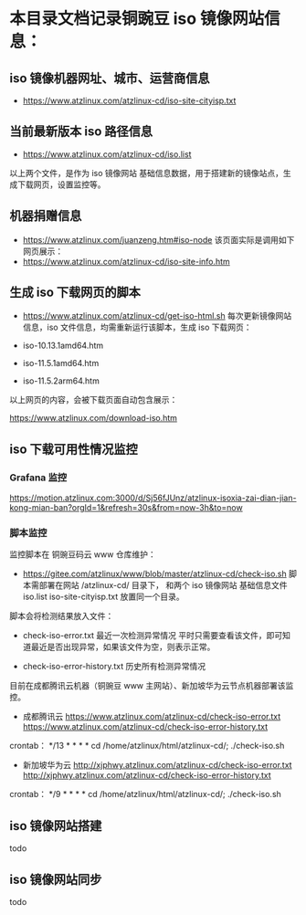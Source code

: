 # 本目录文档记录铜豌豆 iso 镜像网站信息：

## iso 镜像机器网址、城市、运营商信息
- https://www.atzlinux.com/atzlinux-cd/iso-site-cityisp.txt

## 当前最新版本 iso 路径信息
- https://www.atzlinux.com/atzlinux-cd/iso.list

以上两个文件，是作为 iso 镜像网站 基础信息数据，用于搭建新的镜像站点，生成下载网页，设置监控等。

## 机器捐赠信息
- https://www.atzlinux.com/juanzeng.htm#iso-node
该页面实际是调用如下网页展示：
- https://www.atzlinux.com/atzlinux-cd/iso-site-info.htm

## 生成 iso 下载网页的脚本
- https://www.atzlinux.com/atzlinux-cd/get-iso-html.sh
每次更新镜像网站信息，iso 文件信息，均需重新运行该脚本，生成 iso 下载网页：

- iso-10.13.1amd64.htm
- iso-11.5.1amd64.htm
- iso-11.5.2arm64.htm

以上网页的内容，会被下载页面自动包含展示：

https://www.atzlinux.com/download-iso.htm

##  iso 下载可用性情况监控

### Grafana 监控
https://motion.atzlinux.com:3000/d/Sj56fJUnz/atzlinux-isoxia-zai-dian-jian-kong-mian-ban?orgId=1&refresh=30s&from=now-3h&to=now

### 脚本监控
监控脚本在 铜豌豆码云 www 仓库维护：
- https://gitee.com/atzlinux/www/blob/master/atzlinux-cd/check-iso.sh
脚本需部署在网站 /atzlinux-cd/ 目录下， 和两个 iso 镜像网站 基础信息文件 iso.list iso-site-cityisp.txt 放置同一个目录。

脚本会将检测结果放入文件：
- check-iso-error.txt 最近一次检测异常情况
平时只需要查看该文件，即可知道最近是否出现异常，如果该文件为空，则表示正常。

- check-iso-error-history.txt 历史所有检测异常情况

目前在成都腾讯云机器（铜豌豆 www 主网站）、新加坡华为云节点机器部署该监控。

- 成都腾讯云
https://www.atzlinux.com/atzlinux-cd/check-iso-error.txt
https://www.atzlinux.com/atzlinux-cd/check-iso-error-history.txt

crontab：
*/13 * * * * cd /home/atzlinux/html/atzlinux-cd/; ./check-iso.sh

- 新加坡华为云
http://xjphwy.atzlinux.com/atzlinux-cd/check-iso-error.txt
http://xjphwy.atzlinux.com/atzlinux-cd/check-iso-error-history.txt

crontab：
*/9 * * * * cd /home/atzlinux/html/atzlinux-cd/; ./check-iso.sh

## iso 镜像网站搭建
todo

## iso 镜像网站同步
todo
